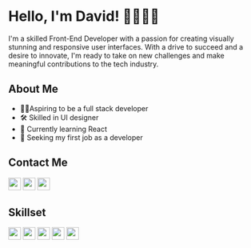 # Hello, I'm David! 👋👨🏿‍💻

I'm a skilled Front-End Developer with a passion for creating visually stunning and responsive user interfaces. With a drive to succeed and a desire to innovate, I'm ready to take on new challenges and make meaningful contributions to the tech industry.

## About Me
- 💪🏽Aspiring to be a full stack developer
- 🛠 Skilled in UI designer
- 🌱 Currently learning React
- 💼 Seeking my first job as a developer

## Contact Me
<a href="#https://twitter.com/ola_dayve"><img height="25" width="25" src="https://cdn.simpleicons.org/twitter/gray" /></a>
<a href="#"><img height="25" width="25" src="https://cdn.simpleicons.org/linkedin/gray" /></a>
<a href="mailto:davidolanrewaju538@gmail.com"><img height="25" width="25" src="https://cdn.simpleicons.org/gmail/gray" /></a>

## Skillset
<a href="#"><img height="25" width="25" src="https://cdn.simpleicons.org/html5/gray" /></a>
<a href="#"><img height="25" width="25" src="https://cdn.simpleicons.org/css3/gray" /></a>
<a href="#"><img height="25" width="25" src="https://cdn.simpleicons.org/javascript/gray" /></a>
<a href="#"><img height="25" width="25" src="https://cdn.simpleicons.org/react/gray" /></a>
<a href="#"><img height="25" width="25" src="https://cdn.simpleicons.org/figma/gray" /></a>

<!-- ## My StatCard
<!-- [![David's GitHub stats](https://github-readme-stats.vercel.app/api?username=dave-prog&show_icons=true&theme=github_dark_dimmed)](https://github.com/dave-prog/github-readme-stats) -->
<!-- [![Top Langs](https://github-readme-stats.vercel.app/api/top-langs/?username=dave-prog&hide_progress=true&layout=compact&theme=github_dark_dimmed)](https://github.com/dave-prog/github-readme-stats) -->



<!-- My proficiency in HTML, CSS, Bootstrap, and JavaScript allows me to produce high-quality code that meets project requirements and exceeds client expectations. Also, aspiring to be a Full-Stack Developer, I'm dedicated to continuous learning and staying up-to-date with industry trends and best practices. Currently seeking new job opportunities to contribute to exciting projects and further develop my skills. With a drive to succeed and a desire to innovate, I'm ready to take on new challenges and make meaningful contributions to the tech industry.-->
<!--
**dave-prog/dave-prog** is a ✨ _special_ ✨ repository because it+98s `README.md` (this file) appears on your GitHub profile.

Here are some ideas to get you started:

- 🔭 I’m currently working on ...
- 🌱 I’m currently learning ...
- 👯 I’m looking to collaborate on ...
- 🤔 I’m looking for help with ...
- 💬 Ask me about ...
- 📫 How to reach me: ...
- 😄 Pronouns: ...
- ⚡ Fun fact: ...
-->
